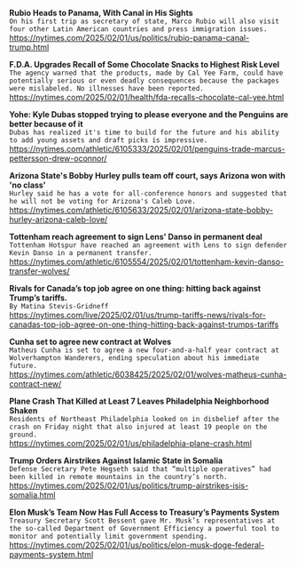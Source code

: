 **Rubio Heads to Panama, With Canal in His Sights**\
`On his first trip as secretary of state, Marco Rubio will also visit four other Latin American countries and press immigration issues.`\
https://nytimes.com/2025/02/01/us/politics/rubio-panama-canal-trump.html

**F.D.A. Upgrades Recall of Some Chocolate Snacks to Highest Risk Level**\
`The agency warned that the products, made by Cal Yee Farm, could have potentially serious or even deadly consequences because the packages were mislabeled. No illnesses have been reported.`\
https://nytimes.com/2025/02/01/health/fda-recalls-chocolate-cal-yee.html

**Yohe: Kyle Dubas stopped trying to please everyone and the Penguins are better because of it**\
`Dubas has realized it's time to build for the future and his ability to add young assets and draft picks is impressive.
`\
https://nytimes.com/athletic/6105333/2025/02/01/penguins-trade-marcus-pettersson-drew-oconnor/

**Arizona State's Bobby Hurley pulls team off court, says Arizona won with 'no class'**\
`Hurley said he has a vote for all-conference honors and suggested that he will not be voting for Arizona's Caleb Love. `\
https://nytimes.com/athletic/6105633/2025/02/01/arizona-state-bobby-hurley-arizona-caleb-love/

**Tottenham reach agreement to sign Lens' Danso in permanent deal**\
`Tottenham Hotspur have reached an agreement with Lens to sign defender Kevin Danso in a permanent transfer.`\
https://nytimes.com/athletic/6105554/2025/02/01/tottenham-kevin-danso-transfer-wolves/

**Rivals for Canada’s top job agree on one thing: hitting back against Trump’s tariffs.**\
`By Matina Stevis-Gridneff`\
https://nytimes.com/live/2025/02/01/us/trump-tariffs-news/rivals-for-canadas-top-job-agree-on-one-thing-hitting-back-against-trumps-tariffs

**Cunha set to agree new contract at Wolves**\
`Matheus Cunha is set to agree a new four-and-a-half year contract at Wolverhampton Wanderers, ending speculation about his immediate future.`\
https://nytimes.com/athletic/6038425/2025/02/01/wolves-matheus-cunha-contract-new/

**Plane Crash That Killed at Least 7 Leaves Philadelphia Neighborhood Shaken**\
`Residents of Northeast Philadelphia looked on in disbelief after the crash on Friday night that also injured at least 19 people on the ground.`\
https://nytimes.com/2025/02/01/us/philadelphia-plane-crash.html

**Trump Orders Airstrikes Against Islamic State in Somalia**\
`Defense Secretary Pete Hegseth said that “multiple operatives” had been killed in remote mountains in the country’s north.`\
https://nytimes.com/2025/02/01/us/politics/trump-airstrikes-isis-somalia.html

**Elon Musk’s Team Now Has Full Access to Treasury’s Payments System**\
`Treasury Secretary Scott Bessent gave Mr. Musk’s representatives at the so-called Department of Government Efficiency a powerful tool to monitor and potentially limit government spending.`\
https://nytimes.com/2025/02/01/us/politics/elon-musk-doge-federal-payments-system.html

